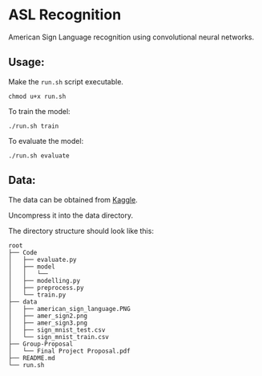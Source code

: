 # ASL Recognition
American Sign Language recognition using convolutional neural networks.

## Usage:
Make the `run.sh` script executable.
```
chmod u+x run.sh
```
To train the model:
```
./run.sh train
```
To evaluate the model:
```
./run.sh evaluate
```

## Data:
The data can be obtained from [Kaggle](https://www.kaggle.com/datamunge/sign-language-mnist).

Uncompress it into the data directory.

The directory structure should look like this:
```
root
├── Code
│   ├── evaluate.py
│   ├── model
│   │   └── 
│   ├── modelling.py
│   ├── preprocess.py
│   └── train.py
├── data
│   ├── american_sign_language.PNG
│   ├── amer_sign2.png
│   ├── amer_sign3.png
│   ├── sign_mnist_test.csv
│   └── sign_mnist_train.csv
├── Group-Proposal
│   └── Final Project Proposal.pdf
├── README.md
└── run.sh
```
